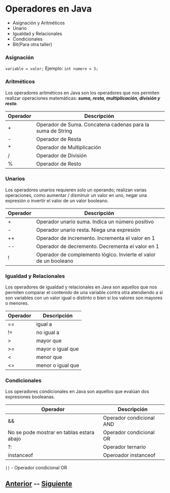 
# Operadores en Java
- Asignación y Aritméticos
- Unario
- Igualdad y Relacionales
- Condicionales
- Bit(Para otra taller)

### Asignación
`variable = valor;`
Ejemplo:
`int numero = 3;`

### Aritméticos
Los operadores aritméticos en Java son los operadores que nos permiten realizar operaciones matemáticas: **_suma, resta, multiplicación, división y resto_**.

|Operador|Descripción|
|-|-|
|+|Operador de Suma. Concatena cadenas para la suma de String|
|-|Operador de Resta|
|*|Operador de Multiplicación|
|/|Operador de División|
|%|Operador de Resto|

### Unarios
Los operadores unarios requieren solo un operando; realizan varias operaciones, como aumentar / disminuir un valor en uno, negar una expresión o invertir el valor de un valor booleano.

|Operador|Descripción|
|-|-|
|+|Operador unario suma. Indica un número positivo|
|-|Operador unario resta. Niega una expresión|
|++|Operador de incremento. Incrementa el valor en 1|
|--|Operador de decremento. Decrementa el valor en 1|
|!|Operador de complemento lógico. Invierte el valor de un booleano|

### Igualdad y Relacionales
Los operadores de igualdad y relacionales en Java son aquellos que nos permiten comparar el contenido de una variable contra otra atendiendo a si son variables con un valor igual o distinto o bien si los valores son mayores o menores.

|Operador|Descripción|
|-|-|
|==|igual a|
|!=|no igual a|
|>|mayor que|
|>=|mayor o igual que|
|<|menor que|
|<=|menor o igual que|

### Condicionales
Los operadores condicionales en Java son aquellos que evalúan dos expresiones booleanas.

|Operador|Descripción|
|---|---|
|&&|Operador condicional AND|
| No se pode mostrar en tablas estara abajo |Operador condicional OR|
|?:|Operador ternario|
|instanceof|Operoador instanceof|


`||` - Operador condicional OR
## [Anterior](page3.md)  --  [Siguiente](page5.md)
